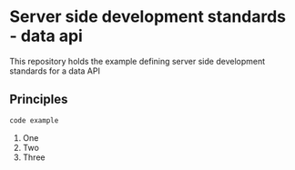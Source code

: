 # Server side development standards - data api

This repository holds the example defining server side development standards for a data API

## Principles

```bash
code example
```
1. One
2. Two
3. Three